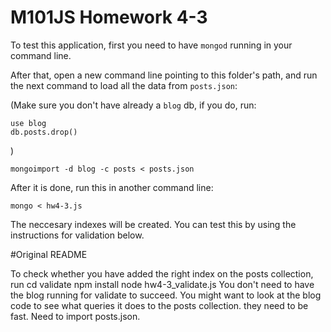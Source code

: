 # M101JS Homework 4-3

To test this application, first you need to have `mongod` running in your command line.

After that, open a new command line pointing to this folder's path, and run the next command to load all the data from `posts.json`:

(Make sure you don't have already a `blog` db, if you do, run:
```
use blog
db.posts.drop()
```
)

```
mongoimport -d blog -c posts < posts.json
```

After it is done, run this in another command line:

```
mongo < hw4-3.js
```

The neccesary indexes will be created. You can test this by using the instructions for validation below.

#Original README

To check whether you have added the right index on the posts collection, run
	cd validate
	npm install
	node hw4-3_validate.js
You don't need to have the blog running for validate to succeed.
You might want to look at the blog code to see what queries it does to the posts collection. they need to be fast.
Need to import posts.json.
